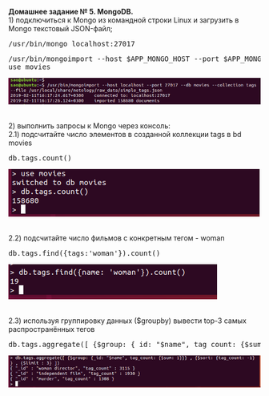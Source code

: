 <p><b>Домашнее задание № 5. MongoDB.</b><br>
1) подключиться к Mongo из командной строки Linux и загрузить в Mongo текстовый JSON-файл;
</p>
<pre>
/usr/bin/mongo localhost:27017
</pre>
<pre>
/usr/bin/mongoimport --host $APP_MONGO_HOST --port $APP_MONGO_PORT --db movies --collection tags --file /data/simple_tags.json
use movies
</pre>
<img src="hw5_1.PNG" alt="">
<br/><br/>

<p>
2) выполнить запросы к Mongo через консоль:<br/>
2.1) подсчитайте число элементов в созданной коллекции tags в bd movies
</p>
<pre>
db.tags.count()
</pre>
<img src="hw5_2.PNG" alt="">
<br/><br/>

<p>
2.2) подсчитайте число фильмов с конкретным тегом - woman
</p>
<pre>
db.tags.find({tags:'woman'}).count()
</pre>
<img src="hw5_3.PNG" alt="">
<br/><br/>

<p>
2.3) используя группировку данных ($groupby) вывести top-3 самых распространённых тегов
</p>
<pre>
db.tags.aggregate([ {$group: {_id: "$name", tag_count: {$sum: 1}}} , {$sort: {tag_count: -1} } , {$limit : 3} ])
</pre>
<img src="hw5_4.PNG" alt="">
<br/><br/>





